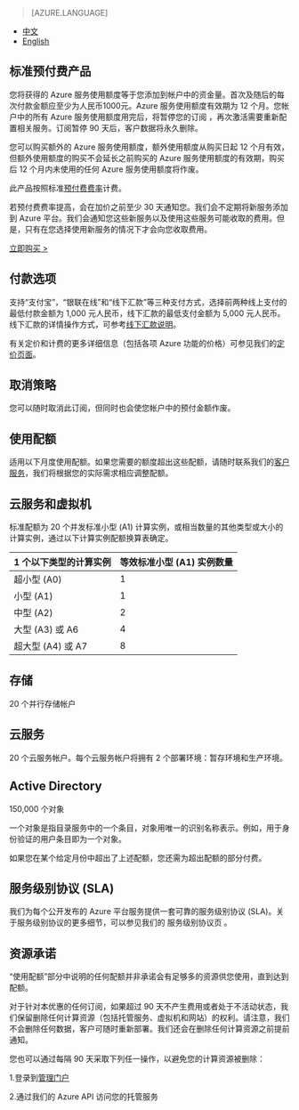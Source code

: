 <properties
	pageTitle="优惠详情 - Microsoft Azure"
    description="优惠详情 - 标准预付费产品"
    services=""
    documentationCenter=""
    authors=""
    manager=""
    editor=""
    tags=""/>

<tags ms.service="legal" ms.date="" wacn.date="" wacn.lang="cn"/>

> [AZURE.LANGUAGE]
- [中文](/offers/ms-mc-arz-33p/)
- [English](/offers/ms-mc-arz-33p-en/)

## 标准预付费产品

您将获得的 Azure 服务使用额度等于您添加到帐户中的资金量。首次及随后的每次付款金额应至少为人民币1000元。Azure 服务使用额度有效期为 12 个月。您帐户中的所有 Azure 服务使用额度用完后，将暂停您的订阅 ，再次激活需要重新配置相关服务。订阅暂停 90 天后，客户数据将永久删除。

您可以购买额外的 Azure 服务使用额度，额外使用额度从购买日起 12 个月有效，但额外使用额度的购买不会延长之前购买的 Azure 服务使用额度的有效期，购买后 12 个月内未使用的任何 Azure 服务使用额度将作废。

此产品按照标准[预付费费率](/pricing/overview/)计费。

若预付费费率提高，会在加价之前至少 30 天通知您。我们会不定期将新服务添加到 Azure 平台。我们会通知您这些新服务以及使用这些服务可能收取的费用。但是，只有在您选择使用新服务的情况下才会向您收取费用。

[立即购买 >](/pricing/pia/)

## 付款选项

支持“支付宝”，“银联在线”和“线下汇款”等三种支付方式，选择前两种线上支付的最低付款金额为 1,000 元人民币，线下汇款的最低支付金额为 5,000 元人民币。线下汇款的详情操作方式，可参考[线下汇款说明](/pricing/billing/azure-wire-transfer-overview)。


有关定价和计费的更多详细信息（包括各项 Azure 功能的价格）可参见我们的[定价页面](/pricing/overview/)。

## 取消策略

您可以随时取消此订阅，但同时也会使您帐户中的预付金额作废。

## 使用配额

适用以下月度使用配额。如果您需要的额度超出这些配额，请随时联系我们的[客户服务](/support/contact/)，我们将根据您的实际需求相应调整配额。

## 云服务和虚拟机

标准配额为 20 个并发标准小型 (A1) 计算实例，或相当数量的其他类型或大小的计算实例，通过以下计算实例配额换算表确定。


|1 个以下类型的计算实例|等效标准小型 (A1) 实例数量|
|------------------|------------------|
|超小型 (A0) |1 |
|小型 (A1)| 1 |
|中型 (A2)| 2 |
|大型 (A3) 或 A6 |4 |
|超大型 (A4) 或 A7 |8 |

## 存储

20 个并行存储帐户

## 云服务

20 个云服务帐户。每个云服务帐户将拥有 2 个部署环境：暂存环境和生产环境。

## Active Directory

150,000 个对象

一个对象是指目录服务中的一个条目，对象用唯一的识别名称表示。例如，用于身份验证的用户条目即为一个对象。

如果您在某个给定月份中超出了上述配额，您还需为超出配额的部分付费。

## 服务级别协议 (SLA)

我们为每个公开发布的 Azure 平台服务提供一套可靠的服务级别协议 (SLA)。关于服务级别协议的更多细节，可以参见我们的 服务级别协议页 。

## 资源承诺

“使用配额”部分中说明的任何配额并非承诺会有足够多的资源供您使用，直到达到配额。

对于针对本优惠的任何订阅，如果超过 90 天不产生费用或者处于不活动状态，我们保留删除任何计算资源（包括托管服务、虚拟机和网站）的权利。请注意，我们不会删除任何数据，客户可随时重新部署。我们还会在删除任何计算资源之前提前通知。

您也可以通过每隔 90 天采取下列任一操作，以避免您的计算资源被删除：

 1.登录到[管理门户](https://manage.windowsazure.cn/)

 2.通过我们的 Azure API 访问您的托管服务
